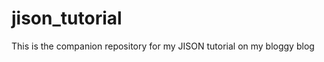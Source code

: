 jison_tutorial
==============

This is the companion repository for my JISON tutorial on my bloggy blog
